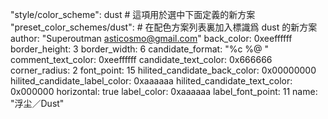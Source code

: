   "style/color_scheme": dust    # 這項用於選中下面定義的新方案
  "preset_color_schemes/dust":  # 在配色方案列表裏加入標識爲 dust 的新方案
    author: "Superoutman <asticosmo@gmail.com>"
    back_color: 0xeeffffff
    border_height: 3
    border_width: 6
    candidate_format: "%c %@ "
    comment_text_color: 0xeeffffff
    candidate_text_color: 0x666666
    corner_radius: 2
    font_point: 15
    hilited_candidate_back_color: 0x00000000
    hilited_candidate_label_color: 0xaaaaaa
    hilited_candidate_text_color: 0x000000
    horizontal: true
    label_color: 0xaaaaaa
    label_font_point: 11
    name: "浮尘／Dust"
